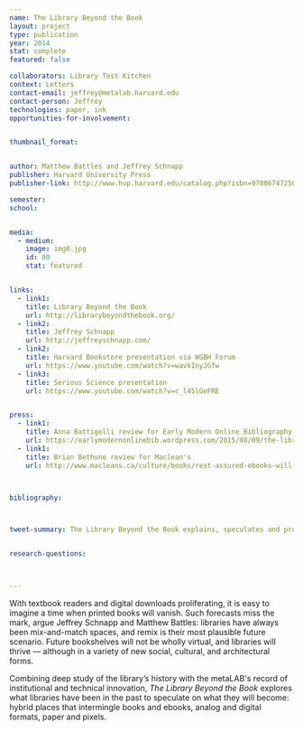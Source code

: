```yaml
---
name: The Library Beyond the Book
layout: project
type: publication
year: 2014
stat: complete
featured: false

collaborators: Library Test Kitchen
context: Letters
contact-email: jeffrey@metalab.harvard.edu
contact-person: Jeffrey
technologies: paper, ink
opportunities-for-involvement:


thumbnail_format:


author: Matthew Battles and Jeffrey Schnapp
publisher: Harvard University Press
publisher-link: http://www.hup.harvard.edu/catalog.php?isbn=9780674725034

semester:
school:


media:
  - medium:
    image: img0.jpg
    id: 00
    stat: featured


links:
  - link1: 
    title: Library Beyond the Book
    url: http://librarybeyondthebook.org/
  - link2: 
    title: Jeffrey Schnapp
    url: http://jeffreyschnapp.com/
  - link2: 
    title: Harvard Bookstore presentation via WGBH Forum
    url: https://www.youtube.com/watch?v=wavkInyJGfw
  - link3: 
    title: Serious Science presentation
    url: https://www.youtube.com/watch?v=c_l45lGeFRE


press:
  - link1: 
    title: Anna Battigelli review for Early Modern Online Bibliography
    url: https://earlymodernonlinebib.wordpress.com/2015/08/09/the-library-beyond-the-book-and-beyond-the-human/
  - link1: 
    title: Brian Bethune review for Maclean's
    url: http://www.macleans.ca/culture/books/rest-assured-ebooks-will-not-destroy-books/



bibliography:



tweet-summary: The Library Beyond the Book explains, speculates and provokes book culture for a world where the physical and the virtual blend with ever increasing intimacy. 


research-questions:



---
```


With textbook readers and digital downloads proliferating, it is easy to imagine a time when printed books will vanish. Such forecasts miss the mark, argue Jeffrey Schnapp and Matthew Battles: libraries have always been mix-and-match spaces, and remix is their most plausible future scenario. Future bookshelves will not be wholly virtual, and libraries will thrive — although in a variety of new social, cultural, and architectural forms. 

Combining deep study of the library’s history with the metaLAB's record of institutional and technical innovation, *The Library Beyond the Book* explores what libraries have been in the past to speculate on what they will become: hybrid places that intermingle books and ebooks, analog and digital formats, paper and pixels.


